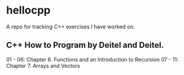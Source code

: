 # hellocpp

A repo for tracking C++ exercises I have worked on.

## C++ How to Program by Deitel and Deitel.

01 - 06: Chapter 6. Functions and an Introduction to Recursion
07 - 11: Chapter 7. Arrays and Vectors
